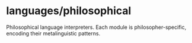 # languages/philosophical

Philosophical language interpreters.
Each module is philosopher-specific, encoding their metalinguistic patterns.